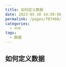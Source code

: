 ```yaml
---
title: 如何定义数据
date: 2023-05-30 14:59:56
permalink: /pages/f87468/
categories:
  - vue
tags:
  - 数据
---
```


## 如何定义数据
